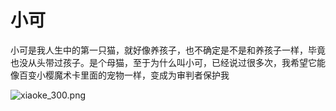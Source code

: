 # 小可

小可是我人生中的第一只猫，就好像养孩子，也不确定是不是和养孩子一样，毕竟也没从头带过孩子。是个母猫，至于为什么叫小可，已经说过很多次，我希望它能像百变小樱魔术卡里面的宠物一样，变成为审判者保护我

![xiaoke_300.png](https://s2.loli.net/2024/02/19/AIoYfF9yTgmS12E.png "xiaoke300")







